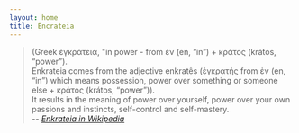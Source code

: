 ```yaml
---
layout: home
title: Encrateia
---
```


> (Greek ἐγκράτεια, "in power - from ἐν (en, “in”) + κράτος (krátos, “power”).  
> Enkrateia comes from the adjective enkratês (ἐγκρατής from ἐν (en, “in”) which
> means possession, power over something or someone else + κράτος (krátos,
> “power”)).  
> It results in the meaning of power over yourself, power over your
> own passions and instincts, self-control and self-mastery.  
> -- <cite>[Enkrateia in Wikipedia](https://en.wikipedia.org/wiki/Enkrateia)</cite>
